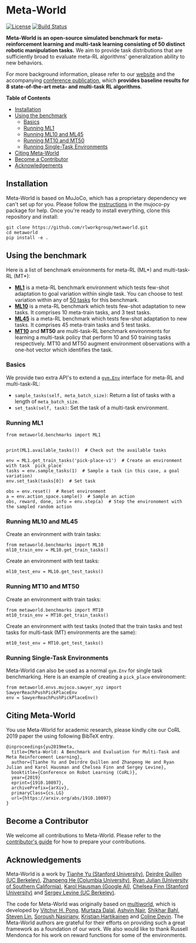 # Meta-World
[![License](https://img.shields.io/badge/license-MIT-blue.svg)](https://github.com/rlworkgroup/metaworld/blob/master/LICENSE)
[![Build Status](https://travis-ci.com/rlworkgroup/metaworld.svg?branch=master)](https://travis-ci.com/rlworkgroup/metaworld)

__Meta-World is an open-source simulated benchmark for meta-reinforcement learning and multi-task learning consisting of 50 distinct robotic manipulation tasks.__ We aim to provide task distributions that are sufficiently broad to evaluate meta-RL algorithms' generalization ability to new behaviors.

For more background information, please refer to our [website](https://meta-world.github.io) and the accompanying [conference publication](https://arxiv.org/abs/1910.10897), which **provides baseline results for 8 state-of-the-art meta- and multi-task RL algorithms**.

__Table of Contents__
- [Installation](#installation)
- [Using the benchmark](#using-the-benchmark)
  * [Basics](#basics)
  * [Running ML1](#running-ml1)
  * [Running ML10 and ML45](#running-ml10-and-ml45)
  * [Running MT10 and MT50](#running-mt10-and-mt50)
  * [Running Single-Task Environments](#running-single-task-environments)
- [Citing Meta-World](#citing-meta-world)
- [Become a Contributor](#become-a-contributor)
- [Acknowledgements](#acknowledgements)

## Installation
Meta-World is based on MuJoCo, which has a proprietary dependency we can't set up for you. Please follow the [instructions](https://github.com/openai/mujoco-py#install-mujoco) in the mujoco-py package for help. Once you're ready to install everything, clone this repository and install:

```
git clone https://github.com/rlworkgroup/metaworld.git
cd metaworld
pip install -e .
```

## Using the benchmark
Here is a list of benchmark environments for meta-RL (ML*) and multi-task-RL (MT*):
* [__ML1__](https://meta-world.github.io/figures/ml1.gif) is a meta-RL benchmark environment which tests few-shot adaptation to goal variation within single task. You can choose to test variation within any of [50 tasks](https://meta-world.github.io/figures/ml45-1080p.gif) for this benchmark.
* [__ML10__](https://meta-world.github.io/figures/ml10.gif) is a meta-RL benchmark which tests few-shot adaptation to new tasks. It comprises 10 meta-train tasks, and 3 test tasks.
* [__ML45__](https://meta-world.github.io/figures/ml45-1080p.gif) is a meta-RL benchmark which tests few-shot adaptation to new tasks. It comprises 45 meta-train tasks and 5 test tasks.
* [__MT10__](https://meta-world.github.io/figures/mt10.gif) and __MT50__ are multi-task-RL benchmark environments for learning a multi-task policy that perform 10 and 50 training tasks respectively. MT10 and MT50 augment environment observations with a one-hot vector which identifies the task.


### Basics
We provide two extra API's to extend a [`gym.Env`](https://github.com/openai/gym/blob/c33cfd8b2cc8cac6c346bc2182cd568ef33b8821/gym/core.py#L8) interface for meta-RL and multi-task-RL:
* `sample_tasks(self, meta_batch_size)`: Return a list of tasks with a length of `meta_batch_size`.
* `set_task(self, task)`: Set the task of a multi-task environment.


### Running ML1
```
from metaworld.benchmarks import ML1


print(ML1.available_tasks())  # Check out the available tasks

env = ML1.get_train_tasks('pick-place-v1')  # Create an environment with task `pick_place`
tasks = env.sample_tasks(1)  # Sample a task (in this case, a goal variation)
env.set_task(tasks[0])  # Set task

obs = env.reset()  # Reset environment
a = env.action_space.sample()  # Sample an action
obs, reward, done, info = env.step(a)  # Step the environoment with the sampled random action
```
### Running ML10 and ML45
Create an environment with train tasks:
```
from metaworld.benchmarks import ML10
ml10_train_env = ML10.get_train_tasks()
```
Create an environment with test tasks:
```
ml10_test_env = ML10.get_test_tasks()
```


### Running MT10 and MT50
Create an environment with train tasks:
```
from metaworld.benchmarks import MT10
mt10_train_env = MT10.get_train_tasks()
```

Create an environment with test tasks (noted that the train tasks and test tasks for multi-task (MT) environments are the same):
```
mt10_test_env = MT10.get_test_tasks()
```

### Running Single-Task Environments
Meta-World can also be used as a normal `gym.Env` for single task benchmarking. Here is an example of creating a `pick_place` environoment:
```
from metaworld.envs.mujoco.sawyer_xyz import SawyerReachPushPickPlaceEnv
env = SawyerReachPushPickPlaceEnv()
```

## Citing Meta-World
You use Meta-World for academic research, please kindly cite our CoRL 2019 paper the using following BibTeX entry.

```
@inproceedings{yu2019meta,
  title={Meta-World: A Benchmark and Evaluation for Multi-Task and Meta Reinforcement Learning},
  author={Tianhe Yu and Deirdre Quillen and Zhanpeng He and Ryan Julian and Karol Hausman and Chelsea Finn and Sergey Levine},
  booktitle={Conference on Robot Learning (CoRL)},
  year={2019}
  eprint={1910.10897},
  archivePrefix={arXiv},
  primaryClass={cs.LG}
  url={https://arxiv.org/abs/1910.10897}
}
```

## Become a Contributor
We welcome all contributions to Meta-World. Please refer to the [contributor's guide](https://github.com/rlworkgroup/metaworld/blob/master/CONTRIBUTING.md) for how to prepare your contributions.

## Acknowledgements
Meta-World is a work by [Tianhe Yu (Stanford University)](https://cs.stanford.edu/~tianheyu/), [Deirdre Quillen (UC Berkeley)](https://scholar.google.com/citations?user=eDQsOFMAAAAJ&hl=en), [Zhanpeng He (Columbia University)](https://zhanpenghe.github.io), [Ryan Julian (University of Southern California)](https://ryanjulian.me), [Karol Hausman (Google AI)](https://karolhausman.github.io),  [Chelsea Finn (Stanford University)](https://ai.stanford.edu/~cbfinn/) and [Sergey Levine (UC Berkeley)](https://people.eecs.berkeley.edu/~svlevine/).

The code for Meta-World was originally based on [multiworld](https://github.com/vitchyr/multiworld), which is developed by [Vitchyr H. Pong](https://people.eecs.berkeley.edu/~vitchyr/), [Murtaza Dalal](https://github.com/mdalal2020), [Ashvin Nair](http://ashvin.me/), [Shikhar Bahl](https://shikharbahl.github.io), [Steven Lin](https://github.com/stevenlin1111), [Soroush Nasiriany](http://snasiriany.me/), [Kristian Hartikainen](https://hartikainen.github.io/) and [Coline Devin](https://github.com/cdevin). The Meta-World authors are grateful for their efforts on providing such a great framework as a foundation of our work. We also would like to thank Russell Mendonca for his work on reward functions for some of the environments.
